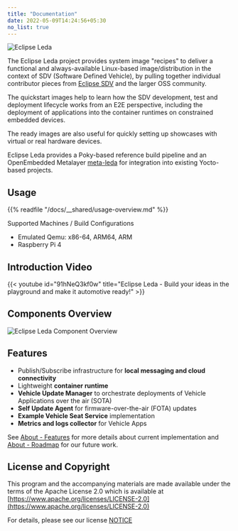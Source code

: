 ```yaml
---
title: "Documentation"
date: 2022-05-09T14:24:56+05:30
no_list: true
---
```


![Eclipse Leda](/leda/assets/eclipse-leda.png)

The Eclipse Leda project provides system image "recipes" to deliver a functional and always-available Linux-based image/distribution in the context of SDV (Software Defined Vehicle), by pulling together individual contributor pieces from [Eclipse SDV](https://sdv.eclipse.org/) and the larger OSS community.

The quickstart images help to learn how the SDV development, test and deployment lifecycle works from an E2E perspective, including the deployment of applications into the container runtimes on constrained embedded devices.

The ready images are also useful for quickly setting up showcases with virtual or real hardware devices.

Eclipse Leda provides a Poky-based reference build pipeline and an OpenEmbedded Metalayer [meta-leda](https://github.com/eclipse-leda/meta-leda) for integration into existing Yocto-based projects.

## Usage

{{% readfile "/docs/__shared/usage-overview.md" %}}

Supported Machines / Build Configurations

- Emulated Qemu: x86-64, ARM64, ARM
- Raspberry Pi 4

## Introduction Video

{{< youtube id="91hNeQ3kf0w" title="Eclipse Leda - Build your ideas in the playground and make it automotive ready!" >}}

## Components Overview

![Eclipse Leda Component Overview](/leda/assets/eclipse-leda-arch-overview.png)

## Features

- Publish/Subscribe infrastructure for **local messaging and cloud connectivity**
- Lightweight **container runtime**
- **Vehicle Update Manager** to orchestrate deployments of Vehicle Applications over the air (SOTA)
- **Self Update Agent** for firmware-over-the-air (FOTA) updates
- **Example Vehicle Seat Service** implementation
- **Metrics and logs collector** for Vehicle Apps

See [About - Features](/leda/docs/about/features/) for more details about current implementation and [About - Roadmap](/leda/docs/about/roadmap/) for our future work.

## License and Copyright

This program and the accompanying materials are made available under the
terms of the Apache License 2.0 which is available at
[https://www.apache.org/licenses/LICENSE-2.0](https://www.apache.org/licenses/LICENSE-2.0)

For details, please see our license [NOTICE](https://github.com/eclipse-leda/leda/blob/main/NOTICE.md)
